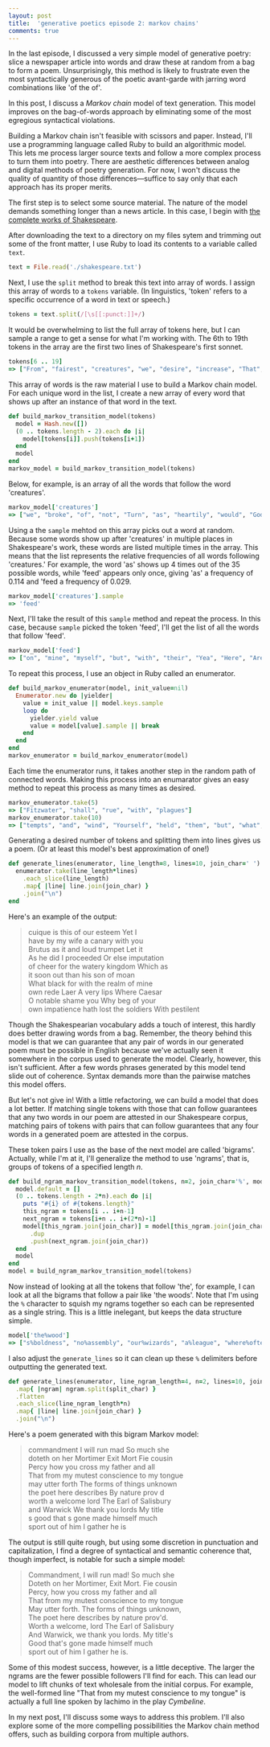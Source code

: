 ```yaml
---
layout: post
title:  'generative poetics episode 2: markov chains'
comments: true
---
```


In the last episode, I discussed a very simple model of generative poetry:
slice a newspaper article into words and draw these at random from a bag to
form a poem.  Unsurprisingly, this method is likely to frustrate even the most
syntactically generous of the poetic avant-garde with jarring word combinations
like 'of the of'.

In this post, I discuss a *Markov chain* model of text generation. This model
improves on the bag-of-words approach by eliminating some of the most egregious
syntactical violations.

Building a Markov chain isn't feasible with scissors and paper. Instead, I'll
use a programming language called Ruby to build an algorithmic model.  This
lets me process larger source texts and follow a more complex process to turn
them into poetry. There are aesthetic differences between analog and digital
methods of poetry generation. For now, I won't discuss the quality of quantity
of those differences—suffice to say only that each approach has its proper
merits.

The first step is to select some source material. The nature of the model
demands something longer than a news article. In this case, I begin with [the
complete works of Shakespeare](http://www.gutenberg.org/ebooks/100).

After downloading the text to a directory on my files sytem and trimming out
some of the front matter, I use Ruby to load its contents to a variable called
`text`.

~~~ruby
text = File.read('./shakespeare.txt')
~~~

Next, I use the `split` method to break this text into array of words. I assign
this array of words to a `tokens` variable. (In linguistics, 'token' refers to
a specific occurrence of a word in text or speech.)

~~~ruby
tokens = text.split(/[\s[[:punct:]]+/)
~~~

It would be overwhelming to list the full array of tokens here, but I can
sample a range to get a sense for what I'm working with. The 6th to 19th
tokens in the array are the first two lines of Shakespeare's first sonnet.

~~~ruby
tokens[6 .. 19]
=> ["From", "fairest", "creatures", "we", "desire", "increase", "That", "thereby", "beauty", "s", "rose", "might", "never", "die"]
~~~

This array of words is the raw material I use to build a Markov chain model.
For each unique word in the list, I create a new array of every word that shows
up after an instance of that word in the text.

~~~ruby
def build_markov_transition_model(tokens)
  model = Hash.new([])
  (0 .. tokens.length - 2).each do |i|
    model[tokens[i]].push(tokens[i+1])
  end
  model
end
markov_model = build_markov_transition_model(tokens)
~~~

Below, for example, is an array of all the words that follow the word
'creatures'.

~~~ruby
markov_model['creatures']
=> ["we", "broke", "of", "not", "Turn", "as", "heartily", "would", "Gods", "But", "vile", "sitting", "and", "else", "their", "works", "feed", "That", "get", "as", "yet", "as", "ours", "are", "kings", "that", "Against", "are", "as", "living", "Whose", "want", "Which", "on", "Of"]
~~~

Using a the `sample` mehtod on this array picks out a word at random.  Because
some words show up after 'creatures' in multiple places in Shakespeare's work,
these words are listed multiple times in the array. This means that the list
represents the relative frequencies of all words following 'creatures.' For
example, the word 'as' shows up 4 times out of the 35 possible words, while
'feed' appears only once, giving 'as' a frequency of 0.114 and 'feed a
frequency of 0.029.

~~~ruby
markov_model['creatures'].sample
=> 'feed'
~~~

Next, I'll take the result of this `sample` method and repeat the process. In
this case, because `sample` picked the token 'feed', I'll get the list of
all the words that follow 'feed'.

~~~ruby
markov_model['feed']
=> ["on", "mine", "myself", "but", "with", "their", "Yea", "Here", "Are", "on", "and", "ORLANDO", "on", "IMOGEN", "again", "on", "and", "capons", "upon", "And", "Even", "A", "on", "like", "contention", "in", "and", "upon", "you", "it", "on", "upon", "their", "this", "That", "on", "were", "I", "grow", "fat", "upon", "nothing", "my", "my", "it", "upon", "on", "upon", "my", "it", "upon", "st", "my", "Although", "Most", "Than", "st", "not", "Tis", "him", "the", "on", "on", "his", "me", "SATURNINUS", "his", "TAMORA", "too", "for", "your", "on", "on", "on", "upon"]
~~~

To repeat this process, I use an object in Ruby called an enumerator.

~~~ruby
def build_markov_enumerator(model, init_value=nil)
  Enumerator.new do |yielder|
    value = init_value || model.keys.sample
    loop do
      yielder.yield value
      value = model[value].sample || break
    end
  end
end
markov_enumerator = build_markov_enumerator(model)
~~~

Each time the enumerator runs, it takes another step in the random path of
connected words. Making this process into an enumarator gives an easy method
to repeat this process as many times as desired.

~~~ruby
markov_enumerator.take(5)
=> ["Fitzwater", "shall", "rue", "with", "plagues"]
markov_enumerator.take(10)
=> ["tempts", "and", "wind", "Yourself", "held", "them", "but", "what", "say", "nay"]
~~~

Generating a desired number of tokens and splitting them into lines gives us
a poem. (Or at least this model's best approximation of one!)

~~~ruby
def generate_lines(enumerator, line_length=8, lines=10, join_char=' ')
  enumerator.take(line_length*lines)
    .each_slice(line_length)
    .map{ |line| line.join(join_char) }
    .join("\n")
end
~~~

Here's an example of the output:

> cuique is this of our esteem Yet I  
> have by my wife a canary with you  
> Brutus as it and loud trumpet Let it  
> As he did I proceeded Or else imputation  
> of cheer for the watery kingdom Which as  
> it soon out than his son of moan  
> What black for with the realm of mine  
> own rede Laer A very lips Where Caesar  
> O notable shame you Why beg of your  
> own impatience hath lost the soldiers With pestilent  

Though the Shakespearian vocabulary adds a touch of interest, this hardly does
better drawing words from a bag. Remember, the theory behind this model is that
we can guarantee that any pair of words in our generated poem must be possible
in English because we've actually seen it somewhere in the corpus used to
generate the model. Clearly, however, this isn't sufficient. After a few words
phrases generated by this model tend slide out of coherence. Syntax demands
more than the pairwise matches this model offers.

But let's not give in! With a little refactoring, we can build a model that
does a lot better. If matching single tokens with those that can follow
guarantees that any two words in our poem are attested in our Shakespeare
corpus, matching pairs of tokens with pairs that can follow guarantees that
any four words in a generated poem are attested in the corpus.

These token pairs I use as the base of the next model are called 'bigrams'.
Actually, while I'm at it, I'll generalize the method to use 'ngrams', that is,
groups of tokens of a specified length *n*.

~~~ruby
def build_ngram_markov_transition_model(tokens, n=2, join_char='%', model={})
  model.default = []
  (0 .. tokens.length - 2*n).each do |i|
    puts "#{i} of #{tokens.length}"
    this_ngram = tokens[i .. i+n-1]
    next_ngram = tokens[i+n .. i+(2*n)-1]
    model[this_ngram.join(join_char)] = model[this_ngram.join(join_char)]
      .dup
      .push(next_ngram.join(join_char))
  end
  model
end
model = build_ngram_markov_transition_model(tokens)
~~~

Now instead of looking at all the tokens that follow 'the', for example, I can
look at all the bigrams that follow a pair like 'the woods'. Note that I'm
using the `%` character to squish my ngrams together so each can be represented
as a single string. This is a little inelegant, but keeps the data structure
simple.

~~~ruby
model['the%wood']
=> ["s%boldness", "no%assembly", "our%wizards", "a%league", "where%often", "will%he", "HELENA%Ay", "Enter%TITANIA", "And%to" "Enter%OBERON", "go%swifter", "Seeking%sweet", "I%measuring", "There%is"]
~~~

I also adjust the `generate_lines` so it can clean up these `%` delimiters
before outputting the generated text.

~~~ruby
def generate_lines(enumerator, line_ngram_length=4, n=2, lines=10, join_char=' ', split_char='%')
  .map{ |ngram| ngram.split(split_char) }
  .flatten
  .each_slice(line_ngram_length*n)
  .map{ |line| line.join(join_char) }
  .join("\n")
~~~

Here's a poem generated with this bigram Markov model:

> commandment I will run mad So much she  
> doteth on her Mortimer Exit Mort Fie cousin  
> Percy how you cross my father and all  
> That from my mutest conscience to my tongue  
> may utter forth The forms of things unknown  
> the poet here describes By nature prov d  
> worth a welcome lord The Earl of Salisbury  
> and Warwick We thank you lords My title  
> s good that s gone made himself much  
> sport out of him I gather he is  

The output is still quite rough, but using some discretion in punctuation and
capitalization, I find a degree of syntactical and semantic coherence that,
though imperfect, is notable for such a simple model:

> Commandment, I will run mad! So much she  
> Doteth on her Mortimer, Exit Mort. Fie cousin  
> Percy, how you cross my father and all  
> That from my mutest conscience to my tongue  
> May utter forth. The forms of things unknown,  
> The poet here describes by nature prov'd.  
> Worth a welcome, lord The Earl of Salisbury  
> And Warwick, we thank you lords. My title's  
> Good that's gone made himself much  
> sport out of him I gather he is.  

Some of this modest success, however, is a little deceptive. The larger the
ngrams are the fewer possible followers I'll find for each.  This can lead our
model to lift chunks of text wholesale from the initial corpus. For example,
the well-formed line "That from my mutest conscience to my tongue" is actually
a full line spoken by Iachimo in the play *Cymbeline*.

In my next post, I'll discuss some ways to address this problem. I'll also
explore some of the more compelling possibilities the Markov chain method
offers, such as building corpora from multiple authors.
